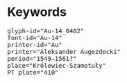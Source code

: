 # Keywords
<pre>
glyph-id="Au-14_0402"
font-id="Au-14"
printer-id="Au"
printer="Aleksander Augezdecki"
period="1549–1561?"
place="Królewiec-Szamotuły"
PT plate="410"
</pre>

